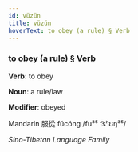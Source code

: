 ```yaml
---
id: vüzün
title: vüzün
hoverText: to obey (a rule) § Verb
---
```


### to obey (a rule) § Verb

**Verb**: to obey

**Noun**: a rule/law

**Modifier**: obeyed

Mandarin 服從 fúcóng /fu³⁵ t͡sʰʊŋ³⁵/

*Sino-Tibetan Language Family*